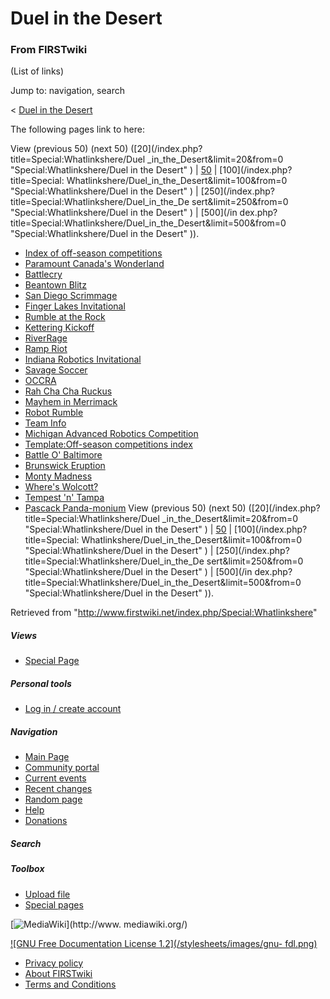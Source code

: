 # Duel in the Desert

### From FIRSTwiki

(List of links)

Jump to: navigation, search

&lt; [Duel in the Desert](/index.php?title=Duel_in_the_Desert&redirect=no
"Duel in the Desert" )  

The following pages link to here:

View (previous 50) (next 50) ([20](/index.php?title=Special:Whatlinkshere/Duel
_in_the_Desert&limit=20&from=0 "Special:Whatlinkshere/Duel in the Desert" ) |
[50](/index.php?title=Special:Whatlinkshere/Duel_in_the_Desert&limit=50&from=0
"Special:Whatlinkshere/Duel in the Desert" ) | [100](/index.php?title=Special:
Whatlinkshere/Duel_in_the_Desert&limit=100&from=0 "Special:Whatlinkshere/Duel
in the Desert" ) | [250](/index.php?title=Special:Whatlinkshere/Duel_in_the_De
sert&limit=250&from=0 "Special:Whatlinkshere/Duel in the Desert" ) | [500](/in
dex.php?title=Special:Whatlinkshere/Duel_in_the_Desert&limit=500&from=0
"Special:Whatlinkshere/Duel in the Desert" )).

  * [Index of off-season competitions](/index.php/Index_of_off-season_competitions "Index of off-season competitions" )
  * [Paramount Canada's Wonderland](/index.php/Paramount_Canada%27s_Wonderland "Paramount Canada's Wonderland" )
  * [Battlecry](/index.php/Battlecry "Battlecry" )
  * [Beantown Blitz](/index.php/Beantown_Blitz "Beantown Blitz" )
  * [San Diego Scrimmage](/index.php/San_Diego_Scrimmage "San Diego Scrimmage" )
  * [Finger Lakes Invitational](/index.php/Finger_Lakes_Invitational "Finger Lakes Invitational" )
  * [Rumble at the Rock](/index.php/Rumble_at_the_Rock "Rumble at the Rock" )
  * [Kettering Kickoff](/index.php/Kettering_Kickoff "Kettering Kickoff" )
  * [RiverRage](/index.php/RiverRage "RiverRage" )
  * [Ramp Riot](/index.php/Ramp_Riot "Ramp Riot" )
  * [Indiana Robotics Invitational](/index.php/Indiana_Robotics_Invitational "Indiana Robotics Invitational" )
  * [Savage Soccer](/index.php/Savage_Soccer "Savage Soccer" )
  * [OCCRA](/index.php/OCCRA "OCCRA" )
  * [Rah Cha Cha Ruckus](/index.php/Rah_Cha_Cha_Ruckus "Rah Cha Cha Ruckus" )
  * [Mayhem in Merrimack](/index.php/Mayhem_in_Merrimack "Mayhem in Merrimack" )
  * [Robot Rumble](/index.php/Robot_Rumble "Robot Rumble" )
  * [Team Info](/index.php/Team_Info "Team Info" )
  * [Michigan Advanced Robotics Competition](/index.php/Michigan_Advanced_Robotics_Competition "Michigan Advanced Robotics Competition" )
  * [Template:Off-season competitions index](/index.php/Template:Off-season_competitions_index "Template:Off-season competitions index" )
  * [Battle O' Baltimore](/index.php/Battle_O%27_Baltimore "Battle O' Baltimore" )
  * [Brunswick Eruption](/index.php/Brunswick_Eruption "Brunswick Eruption" )
  * [Monty Madness](/index.php/Monty_Madness "Monty Madness" )
  * [Where's Wolcott?](/index.php/Where%27s_Wolcott%3F "Where's Wolcott?" )
  * [Tempest 'n' Tampa](/index.php/Tempest_%27n%27_Tampa "Tempest 'n' Tampa" )
  * [Pascack Panda-monium](/index.php/Pascack_Panda-monium "Pascack Panda-monium" )
View (previous 50) (next 50) ([20](/index.php?title=Special:Whatlinkshere/Duel
_in_the_Desert&limit=20&from=0 "Special:Whatlinkshere/Duel in the Desert" ) |
[50](/index.php?title=Special:Whatlinkshere/Duel_in_the_Desert&limit=50&from=0
"Special:Whatlinkshere/Duel in the Desert" ) | [100](/index.php?title=Special:
Whatlinkshere/Duel_in_the_Desert&limit=100&from=0 "Special:Whatlinkshere/Duel
in the Desert" ) | [250](/index.php?title=Special:Whatlinkshere/Duel_in_the_De
sert&limit=250&from=0 "Special:Whatlinkshere/Duel in the Desert" ) | [500](/in
dex.php?title=Special:Whatlinkshere/Duel_in_the_Desert&limit=500&from=0
"Special:Whatlinkshere/Duel in the Desert" )).

Retrieved from "<http://www.firstwiki.net/index.php/Special:Whatlinkshere>"

##### Views

  * [Special Page](/index.php/Special:Whatlinkshere/Duel_in_the_Desert)

##### Personal tools

  * [Log in / create account](/index.php?title=Special:Userlogin&returnto=Special:Whatlinkshere)

[](/index.php/Main_Page "Main Page" )

##### Navigation

  * [Main Page](/index.php/Main_Page)
  * [Community portal](/index.php/FIRSTwiki:Community_portal)
  * [Current events](/index.php/Current_events)
  * [Recent changes](/index.php/Special:Recentchanges)
  * [Random page](/index.php/Special:Random)
  * [Help](/index.php/Help:Contents)
  * [Donations](/index.php/FIRSTwiki:Site_support)

##### Search



##### Toolbox

  * [Upload file](/index.php/Special:Upload)
  * [Special pages](/index.php/Special:Specialpages)

[![MediaWiki](/skins/common/images/poweredby_mediawiki_88x31.png)](http://www.
mediawiki.org/)

[![GNU Free Documentation License 1.2](/stylesheets/images/gnu-
fdl.png)](http://www.gnu.org/copyleft/fdl.html)

  * [Privacy policy](/index.php/FIRSTwiki:Privacy_policy "FIRSTwiki:Privacy policy" )
  * [About FIRSTwiki](/index.php/FIRSTwiki:About "FIRSTwiki:About" )
  * [Terms and Conditions](/index.php/FIRSTwiki:Terms_and_conditions "FIRSTwiki:Terms and conditions" )

